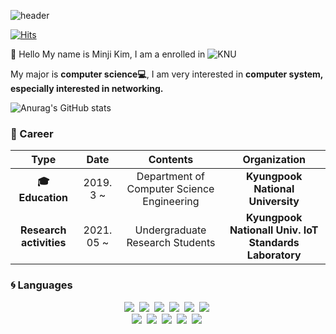 ![header](https://capsule-render.vercel.app/api?type=Waving&color=auto&height=300&section=header&text=Minji's%20coding%20history👩🏻‍💻&fontSize=50)


[![Hits](https://hits.seeyoufarm.com/api/count/incr/badge.svg?url=https%3A%2F%2Fgithub.com%2Fwlwl1011&count_bg=%23E18CCD&title_bg=%23887E7E&icon=&icon_color=%23ED77DE&title=hits&edge_flat=false)](https://hits.seeyoufarm.com)

:wave: Hello My name is Minji Kim, I am a enrolled in ![KNU](https://img.shields.io/badge/-KNU%20-0071C5?style=flat-square&logo=&logoColor=red)

 My major is **computer science:computer:**, I am very interested in **computer system, especially interested in networking.**
 

![Anurag's GitHub stats](https://github-readme-stats.vercel.app/api?username=wlwl1011a&show_icons=true&theme=radical)

### :purple_heart: Career

| **Type** | **Date** | **Contents** | **Organization** |
|:--------:|:--------:|:--------:|:--------:|
| **:mortar_board: Education** | 2019. 3 ~ | Department of Computer Science Engineering  | **Kyungpook National University** |
| **Research activities** | 2021. 05 ~  | Undergraduate Research Students | **Kyungpook Nationall Univ. IoT Standards Laboratory** |


### :cyclone: Languages
<p align="center">
  <img src="https://img.shields.io/badge/Python-3766AB?style=flat-square&logo=Python&logoColor=white"/></a>&nbsp 
  <img src="https://img.shields.io/badge/Java-007396?style=flat-square&logo=Java&logoColor=white"/></a>&nbsp 
  <img src="https://img.shields.io/badge/C++-00599C?style=flat-square&logo=C%2B%2B&logoColor=white"/></a>&nbsp 
  <img src="https://img.shields.io/badge/C-A8B9CC?style=flat-square&logo=C&logoColor=white"/></a>&nbsp 
  <img src="https://img.shields.io/badge/Javascript-ffb13b?style=flat-square&logo=javascript&logoColor=white"/></a>&nbsp 
  <img src="https://img.shields.io/badge/css-1572B6?style=flat-square&logo=css3&logoColor=white"/></a>&nbsp 
  <br>
  <img src="https://img.shields.io/badge/SpringBoot-6DB33F?style=flat-square&logo=Spring&logoColor=white"/></a>&nbsp 
  <img src="https://img.shields.io/badge/Django-092E20?style=flat-square&logo=Django&logoColor=white"/></a>&nbsp 
  <img src="https://img.shields.io/badge/Mysql-E6B91E?style=flat-square&logo=MySql&logoColor=white"/></a>&nbsp 
  <img src="https://img.shields.io/badge/HyperledgerFabric-DB3552?style=flat-square&logo=Hulu&logoColor=white"/></a>&nbsp 
  <img src="https://img.shields.io/badge/elasticsearch-005571?style=flat-square&logo=elasticsearch&logoColor=white"/></a>&nbsp 
</p>


